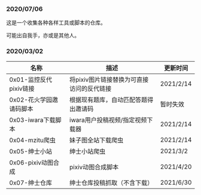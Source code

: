### 2020/07/06

这是一个收集各种各样工具或脚本的仓库。

可能出自我手，亦或是其他人。



### 2020/03/02

| 名称                    | 描述                                      | 更新时间  |
| ----------------------- | ----------------------------------------- | --------- |
| 0x01-监控反代pixiv链接  | 将pixiv图片链接替换为可直接访问的反代链接 | 2021/2/14 |
| 0x02-花火学园邀请码脚本 | 根据现有题库，自动匹配答题得出邀请码      | 暂时失效  |
| 0x03-iwara下载脚本      | iwara用户投稿视频/指定视频下载器          | 2021/2/14 |
| 0x04-mzitu爬虫          | 妹子图全站下载爬虫                        | 2021/2/14 |
| 0x05-绅士小站           | 绅士小站爬虫                              | 2021/3/2  |
| 0x06-pixiv动图合成      | pixiv动图合成脚本                         | 2021/4/20 |
| 0x07-绅士仓库           | 绅士仓库投稿抓取（不含下载）              | 2021/6/30 |

